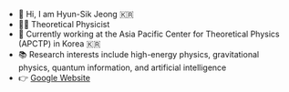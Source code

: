 - 👋 Hi, I am Hyun-Sik Jeong :kr:
- :man_technologist: Theoretical Physicist
- :round_pushpin: Currently working at the Asia Pacific Center for Theoretical Physics (APCTP) in Korea :kr:
- :books: Research interests include high-energy physics, gravitational physics, quantum information, and artificial intelligence
- :point_right: [Google Website](https://sites.google.com/view/for-hyun-sik/home)
<!---
sicobysico/sicobysico is a ✨ special ✨ repository because its `README.md` (this file) appears on your GitHub profile.
You can click the Preview link to take a look at your changes.
--->
